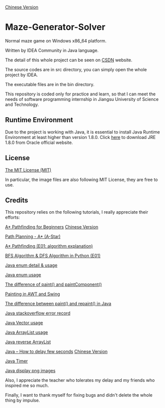 [Chinese Version](https://github.com/SertonRY/Maze-Generator-Solver/blob/main/README_CN.md)

# Maze-Generator-Solver

Normal maze game on Windows x86_64 platform.

Written by IDEA Community in Java language.

The detail of this whole project can be seen on [CSDN](https://blog.csdn.net/weixin_42588702/article/details/111591162) website.

The source codes are in src directory, you can simply open the whole project by IDEA.

The executable files are in the bin directory.

This repository is coded only for practice and learn, so that I can meet the needs of software programming internship in Jiangsu University of Science and Technology.

## Runtime Environment

Due to the project is working with Java, it is essential to install Java Runtime Environment at least higher than version 1.8.0. Click [here](https://www.oracle.com/java/technologies/javase/javase-jdk8-downloads.html) to download JRE 1.8.0 from Oracle official website.

## License

[The MIT License (MIT)](https://github.com/SertonRY/Maze-Generator-Solver/blob/main/LICENSE)

In particular, the image files are also following MIT License, they are free to use.

## Credits

This repository relies on the following tutorials, I really appreciate their efforts:

[A* Pathfinding for Beginners](https://www.gamedev.net/reference/articles/article2003.asp)	[Chinese Version](https://blog.csdn.net/weixin_44489823/article/details/89382502)



[Path Planning - A* (A-Star)](https://www.youtube.com/watch?v=icZj67PTFhc&ab_channel=javidx9)



[A* Pathfinding (E01: algorithm explanation)](https://www.youtube.com/watch?v=-L-WgKMFuhE&ab_channel=SebastianLague)



[BFS Algorithm & DFS Algorithm in Python (E01)](https://www.youtube.com/watch?v=oLtvUWpAnTQ&ab_channel=%E9%BB%84%E6%B5%A9%E6%9D%B0)



[Java enum detail & usage](https://www.jianshu.com/p/174467006572)



[Java enum usage](https://www.cnblogs.com/qlqwjy/p/9065264.html)



[The difference of paint() and paintComponent()](https://blog.csdn.net/qq_1017097573/article/details/51694668)



[Painting in AWT and Swing](https://www.oracle.com/java/technologies/painting.html)



[The difference between paint() and repaint() in Java](https://zhidao.baidu.com/question/51348588.html)



[Java stackoverflow error record](https://www.cnblogs.com/thirtyfive16/p/6088910.html)



[Java Vector usage](https://www.runoob.com/java/java-vector-class.html)



[Java ArrayList usage](https://www.cnblogs.com/msymm/p/9872818.html)



[Java reverse ArrayList](https://blog.csdn.net/jiazhangyierzi/article/details/78404713)



[Java – How to delay few seconds](https://mkyong.com/java/java-how-to-delay-few-seconds/)	[Chinese Version](https://blog.csdn.net/cyan20115/article/details/106550137)



[Java Timer](https://blog.csdn.net/qq_39494252/article/details/80296041)



[Java display png images](https://www.cnblogs.com/hujunzheng/p/4237753.html)

Also, I appreciate the teacher who tolerates my delay and my friends who inspired me so much.

Finally, I want to thank myself for fixing bugs and didn't delete the whole thing by impulse.